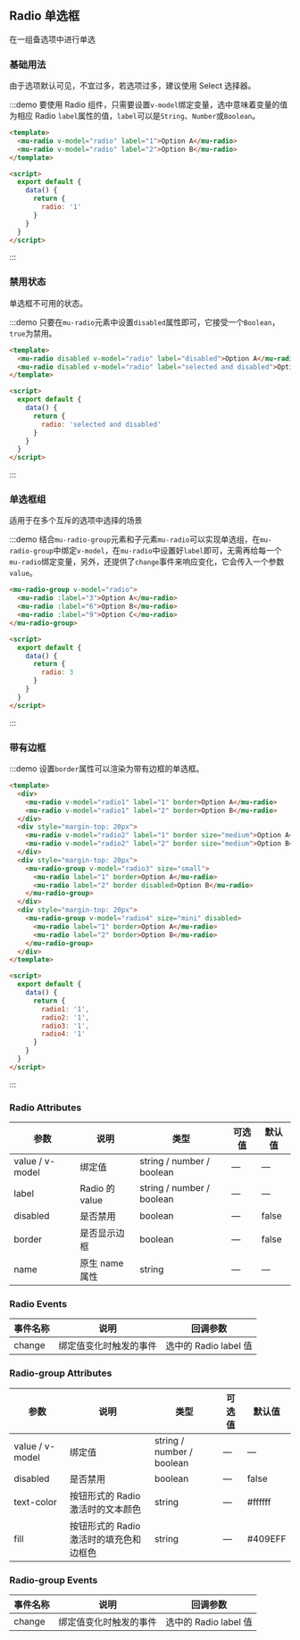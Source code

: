<!--
 * @Author: Victor wang
 * @Date: 2020-06-20 00:58:53
 * @LastEditors: Victor.wang
 * @LastEditTime: 2020-06-20 02:14:29
 * @Description:
-->

## Radio 单选框

在一组备选项中进行单选

### 基础用法

由于选项默认可见，不宜过多，若选项过多，建议使用 Select 选择器。

:::demo 要使用 Radio 组件，只需要设置`v-model`绑定变量，选中意味着变量的值为相应 Radio `label`属性的值，`label`可以是`String`、`Number`或`Boolean`。

```html
<template>
  <mu-radio v-model="radio" label="1">Option A</mu-radio>
  <mu-radio v-model="radio" label="2">Option B</mu-radio>
</template>

<script>
  export default {
    data() {
      return {
        radio: '1'
      }
    }
  }
</script>
```

:::

### 禁用状态

单选框不可用的状态。

:::demo 只要在`mu-radio`元素中设置`disabled`属性即可，它接受一个`Boolean`，`true`为禁用。

```html
<template>
  <mu-radio disabled v-model="radio" label="disabled">Option A</mu-radio>
  <mu-radio disabled v-model="radio" label="selected and disabled">Option B</mu-radio>
</template>

<script>
  export default {
    data() {
      return {
        radio: 'selected and disabled'
      }
    }
  }
</script>
```

:::

### 单选框组

适用于在多个互斥的选项中选择的场景

:::demo 结合`mu-radio-group`元素和子元素`mu-radio`可以实现单选组，在`mu-radio-group`中绑定`v-model`，在`mu-radio`中设置好`label`即可，无需再给每一个`mu-radio`绑定变量，另外，还提供了`change`事件来响应变化，它会传入一个参数`value`。

```html
<mu-radio-group v-model="radio">
  <mu-radio :label="3">Option A</mu-radio>
  <mu-radio :label="6">Option B</mu-radio>
  <mu-radio :label="9">Option C</mu-radio>
</mu-radio-group>

<script>
  export default {
    data() {
      return {
        radio: 3
      }
    }
  }
</script>
```

:::

### 带有边框

:::demo 设置`border`属性可以渲染为带有边框的单选框。

```html
<template>
  <div>
    <mu-radio v-model="radio1" label="1" border>Option A</mu-radio>
    <mu-radio v-model="radio1" label="2" border>Option B</mu-radio>
  </div>
  <div style="margin-top: 20px">
    <mu-radio v-model="radio2" label="1" border size="medium">Option A</mu-radio>
    <mu-radio v-model="radio2" label="2" border size="medium">Option B</mu-radio>
  </div>
  <div style="margin-top: 20px">
    <mu-radio-group v-model="radio3" size="small">
      <mu-radio label="1" border>Option A</mu-radio>
      <mu-radio label="2" border disabled>Option B</mu-radio>
    </mu-radio-group>
  </div>
  <div style="margin-top: 20px">
    <mu-radio-group v-model="radio4" size="mini" disabled>
      <mu-radio label="1" border>Option A</mu-radio>
      <mu-radio label="2" border>Option B</mu-radio>
    </mu-radio-group>
  </div>
</template>

<script>
  export default {
    data() {
      return {
        radio1: '1',
        radio2: '1',
        radio3: '1',
        radio4: '1'
      }
    }
  }
</script>
```

:::

### Radio Attributes

| 参数            | 说明           | 类型                      | 可选值 | 默认值 |
| --------------- | -------------- | ------------------------- | ------ | ------ |
| value / v-model | 绑定值         | string / number / boolean | —      | —      |
| label           | Radio 的 value | string / number / boolean | —      | —      |
| disabled        | 是否禁用       | boolean                   | —      | false  |
| border          | 是否显示边框   | boolean                   | —      | false  |
| name            | 原生 name 属性 | string                    | —      | —      |

### Radio Events

| 事件名称 | 说明                   | 回调参数              |
| -------- | ---------------------- | --------------------- |
| change   | 绑定值变化时触发的事件 | 选中的 Radio label 值 |

### Radio-group Attributes

| 参数            | 说明                                    | 类型                      | 可选值 | 默认值  |
| --------------- | --------------------------------------- | ------------------------- | ------ | ------- |
| value / v-model | 绑定值                                  | string / number / boolean | —      | —       |
| disabled        | 是否禁用                                | boolean                   | —      | false   |
| text-color      | 按钮形式的 Radio 激活时的文本颜色       | string                    | —      | #ffffff |
| fill            | 按钮形式的 Radio 激活时的填充色和边框色 | string                    | —      | #409EFF |

### Radio-group Events

| 事件名称 | 说明                   | 回调参数              |
| -------- | ---------------------- | --------------------- |
| change   | 绑定值变化时触发的事件 | 选中的 Radio label 值 |
